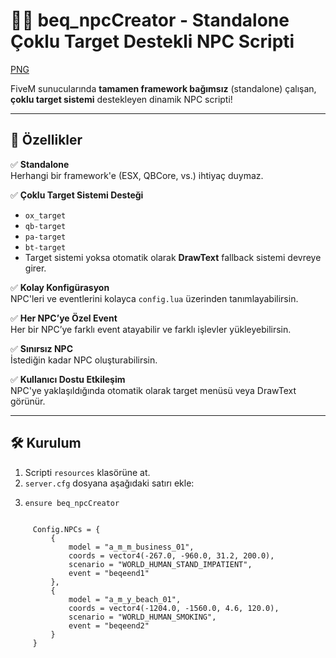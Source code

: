 # 🧍‍♂️ beq_npcCreator - Standalone Çoklu Target Destekli NPC Scripti


[PNG](https://i.hizliresim.com/43f127g.png?_gl=1*ncxi93*_ga*MTEzMzgzNTg3Ni4xNzUxMjA1OTM5*_ga_M9ZRXYS2YN*czE3NTM0MzU5ODkkbzIkZzEkdDE3NTM0MzYwNDMkajYkbDAkaDA.)


FiveM sunucularında **tamamen framework bağımsız** (standalone) çalışan, **çoklu target sistemi** destekleyen dinamik NPC scripti!

---

## 🚀 Özellikler

✅ **Standalone**  
Herhangi bir framework'e (ESX, QBCore, vs.) ihtiyaç duymaz.

✅ **Çoklu Target Sistemi Desteği**
- `ox_target`
- `qb-target`
- `pa-target`
- `bt-target`
- Target sistemi yoksa otomatik olarak **DrawText** fallback sistemi devreye girer.

✅ **Kolay Konfigürasyon**  
NPC'leri ve eventlerini kolayca `config.lua` üzerinden tanımlayabilirsin.

✅ **Her NPC’ye Özel Event**  
Her bir NPC’ye farklı event atayabilir ve farklı işlevler yükleyebilirsin.

✅ **Sınırsız NPC**  
İstediğin kadar NPC oluşturabilirsin.

✅ **Kullanıcı Dostu Etkileşim**  
NPC'ye yaklaşıldığında otomatik olarak target menüsü veya DrawText görünür.

---

## 🛠️ Kurulum

1. Scripti `resources` klasörüne at.
2. `server.cfg` dosyana aşağıdaki satırı ekle:
3. ```
   ensure beq_npcCreator
 ```

      Config.NPCs = {
          {
              model = "a_m_m_business_01",
              coords = vector4(-267.0, -960.0, 31.2, 200.0),
              scenario = "WORLD_HUMAN_STAND_IMPATIENT",
              event = "beqeend1"
          },
          {
              model = "a_m_y_beach_01",
              coords = vector4(-1204.0, -1560.0, 4.6, 120.0),
              scenario = "WORLD_HUMAN_SMOKING",
              event = "beqeend2"
          }
      } 
 ```
